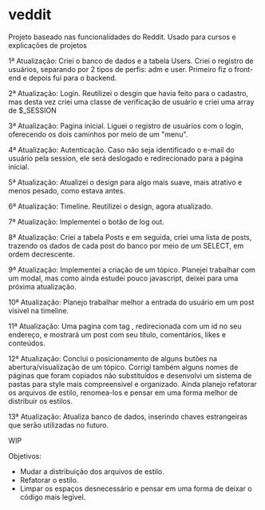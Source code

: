 # veddit
Projeto baseado nas funcionalidades do Reddit. Usado para cursos e explicações de projetos


1ª Atualização: Criei o banco de dados e a tabela Users. Criei o registro de usuários, separando por 2 tipos de perfis: adm e user. Primeiro fiz o front-end e depois fui para o backend.

2ª Atualização: Login. Reutilizei o desgin que havia feito para o cadastro, mas desta vez criei uma classe de verificação de usuário e criei uma array de $_SESSION

3ª Atualização: Pagina inicial. Liguei o registro de usuários com o login, oferecendo os dois caminhos por meio de um "menu".

4ª Atualização: Autenticação. Caso não seja identificado o e-mail do usuário pela session, ele será deslogado e redirecionado para a página inicial.

5ª Atualização: Atualizei o design para algo mais suave, mais atrativo e menos pesado, como estava antes.

6ª Atualização: Timeline. Reutilizei o design, agora atualizado.

7ª Atualização: Implementei o botão de log out.

8ª Atualização: Criei a tabela Posts e em seguida, criei uma lista de posts, trazendo os dados de cada post do banco por meio de um SELECT, em ordem decrescente. 

9ª Atualização: Implementei a criação de um tópico. Planejei trabalhar com um modal, mas como ainda estudei pouco javascript, deixei para uma próxima atualização.

10ª Atualização: Planejo trabalhar melhor a entrada do usuário em um post visivel na timeline.

11ª Atualização: Uma pagina com tag <a>, redirecionada com um id no seu endereço, e mostrará um post com seu título, comentários, likes e conteúdos.

12ª Atualização: Conclui o posicionamento de alguns butões na abertura/visualização de um tópico. Corrigi também alguns nomes de páginas que foram copiados não substituídos e desenvolvi um sistema de pastas para style mais compreensivel e organizado. Ainda planejo refatorar os arquivos de estilo, renomea-los e pensar em uma forma melhor de distribuir os estilos.
  
13ª Atualização: Atualiza banco de dados, inserindo chaves estrangeiras que serão utilizadas no futuro.

WIP

Objetivos:
  
  - Mudar a distribuição dos arquivos de estilo.
  - Refatorar o estilo.
  - Limpar os espaços desnecessário e pensar em uma forma de deixar o código mais legível.  
